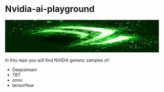 # Nvidia-ai-playground
![NVIDIA](nvidia-brand.jpg)

In this repo you will find NVIDIA generic samples of:
- Deepstream
- TRT
- onnx
- tensorflow

